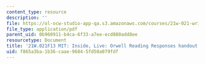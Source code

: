 ```yaml
---
content_type: resource
description: ''
file: https://ol-ocw-studio-app-qa.s3.amazonaws.com/courses/21w-021-writing-and-experience-mit-inside-live-fall-2013/f865a3ba1b36caae96845fd50a079fdf_MIT21W_021F13_Orwellreader.pdf
file_type: application/pdf
parent_uid: 0b960911-b4ca-6f33-a7ee-ecd880add8ee
resourcetype: Document
title: '21W.021F13 MIT: Inside, Live: Orwell Reading Responses handout'
uid: f865a3ba-1b36-caae-9684-5fd50a079fdf
---
```

